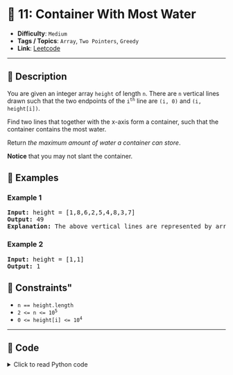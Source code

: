 # 🧩 11: Container With Most Water

- **Difficulty**: `Medium`
- **Tags / Topics**: `Array`, `Two Pointers`, `Greedy`
- **Link**: [Leetcode](https://leetcode.com/problems/container-with-most-water/)

---

## 📜 Description

<p>You are given an integer array <code>height</code> of length <code>n</code>. There are <code>n</code> vertical lines drawn such that the two endpoints of the <code>i<sup>th</sup></code> line are <code>(i, 0)</code> and <code>(i, height[i])</code>.</p>

<p>Find two lines that together with the x-axis form a container, such that the container contains the most water.</p>

<p>Return <em>the maximum amount of water a container can store</em>.</p>

<p><strong>Notice</strong> that you may not slant the container.</p>




## 🧪 Examples

### Example 1
<pre>
<strong>Input:</strong> height = [1,8,6,2,5,4,8,3,7]
<strong>Output:</strong> 49
<strong>Explanation:</strong> The above vertical lines are represented by array [1,8,6,2,5,4,8,3,7]. In this case, the max area of water (blue section) the container can contain is 49.
</pre>


### Example 2
<pre>
<strong>Input:</strong> height = [1,1]
<strong>Output:</strong> 1
</pre>




## 📌 Constraints"
<ul>
	<li><code>n == height.length</code></li>
	<li><code>2 &lt;= n &lt;= 10<sup>5</sup></code></li>
	<li><code>0 &lt;= height[i] &lt;= 10<sup>4</sup></code></li>
</ul>



---
<!--- code section starts -->
## 🧠 Code



<details>
<summary>Click to read Python code</summary>

```python
class Solution:
    def maxArea(self, height: List[int]) -> int:
        i, j, res = 0, len(height) - 1, 0
        while i < j:
            res = max(res, (j - i) * min(height[i], height[j]))
            if height[i] > height[j]:
                j -= 1
            else:
                i += 1
        return res

```

</details>
    

<!--- code section ends -->
